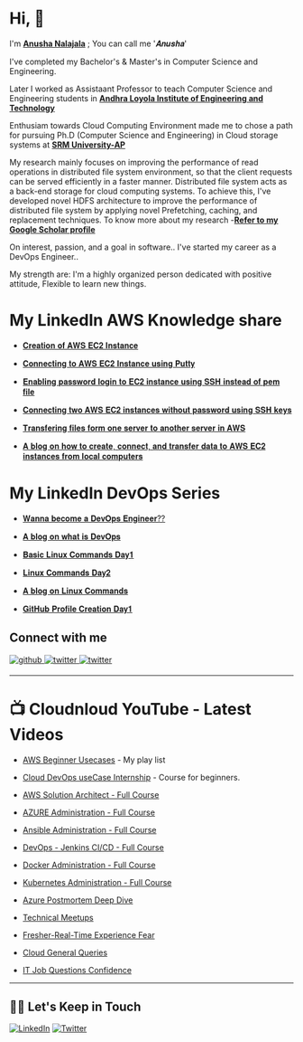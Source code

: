 # Hi, 👋
I'm **[Anusha Nalajala](https://www.linkedin.com/in/anushanalajala/)** ; You can call me '𝑨𝒏𝒖𝒔𝒉𝒂'

I've completed my Bachelor's & Master's in Computer Science and Engineering.

Later I worked as Assistaant Professor to teach Computer Science and Engineering students in **[Andhra Loyola Institute of Engineering and Technology](https://www.aliet.ac.in/)**

Enthusiam towards Cloud Computing Environment made me to chose a path for pursuing Ph.D (Computer Science and Engineering) in Cloud storage systems at **[SRM University-AP](https://srmap.edu.in/)**

My research mainly focuses on improving the performance of read operations in distributed file system environment, so that the client requests can be served efficiently in a faster manner. Distributed file system acts as a back-end storage for cloud computing systems. To achieve this, I've developed novel HDFS architecture to improve the performance of distributed file system by applying novel Prefetching, caching, and replacement techniques.
To know more about my research -**[Refer to my Google Scholar profile](https://scholar.google.com/citations?user=k1ImLcYAAAAJ&hl=en&oi=ao)**

On interest, passion, and a goal in software.. I've started my career as a DevOps Engineer..

My strength are: I'm a highly organized person dedicated with positive attitude, Flexible to learn new things.

# My LinkedIn AWS Knowledge share

- [𝐂𝐫𝐞𝐚𝐭𝐢𝐨𝐧 𝐨𝐟 𝐀𝐖𝐒 𝐄𝐂𝟐 𝐈𝐧𝐬𝐭𝐚𝐧𝐜𝐞](https://www.linkedin.com/posts/anushanalajala_amazonec2-amazonec2instancecreation-activity-7019546864693743616-tuvO?)

- [𝐂𝐨𝐧𝐧𝐞𝐜𝐭𝐢𝐧𝐠 𝐭𝐨 𝐀𝐖𝐒 𝐄𝐂𝟐 𝐈𝐧𝐬𝐭𝐚𝐧𝐜𝐞 𝐮𝐬𝐢𝐧𝐠 𝐏𝐮𝐭𝐭𝐲](https://www.linkedin.com/posts/anushanalajala_aws-ec2-putty-activity-7022098309980852224-Y4xM?)

- [𝐄𝐧𝐚𝐛𝐥𝐢𝐧𝐠 𝐩𝐚𝐬𝐬𝐰𝐨𝐫𝐝 𝐥𝐨𝐠𝐢𝐧 𝐭𝐨 𝐄𝐂𝟐 𝐢𝐧𝐬𝐭𝐚𝐧𝐜𝐞 𝐮𝐬𝐢𝐧𝐠 𝐒𝐒𝐇 𝐢𝐧𝐬𝐭𝐞𝐚𝐝 𝐨𝐟 𝐩𝐞𝐦 𝐟𝐢𝐥𝐞](https://www.linkedin.com/posts/anushanalajala_connections-letsgrowtogether-aws-activity-7024533712788758528-EoE7?)

- [𝐂𝐨𝐧𝐧𝐞𝐜𝐭𝐢𝐧𝐠 𝐭𝐰𝐨 𝐀𝐖𝐒 𝐄𝐂𝟐 𝐢𝐧𝐬𝐭𝐚𝐧𝐜𝐞𝐬 𝐰𝐢𝐭𝐡𝐨𝐮𝐭 𝐩𝐚𝐬𝐬𝐰𝐨𝐫𝐝 𝐮𝐬𝐢𝐧𝐠 𝐒𝐒𝐇 𝐤𝐞𝐲𝐬](https://www.linkedin.com/posts/anushanalajala_connections-letsgrowtogether-aws-activity-7026780361393143808-wU56?)

- [𝐓𝐫𝐚𝐧𝐬𝐟𝐞𝐫𝐢𝐧𝐠 𝐟𝐢𝐥𝐞𝐬 𝐟𝐨𝐫𝐦 𝐨𝐧𝐞 𝐬𝐞𝐫𝐯𝐞𝐫 𝐭𝐨 𝐚𝐧𝐨𝐭𝐡𝐞𝐫 𝐬𝐞𝐫𝐯𝐞𝐫 𝐢𝐧 𝐀𝐖𝐒](https://www.linkedin.com/posts/anushanalajala_connections-let-aws-activity-7027858598642802688-Rpes?)

- [𝐀 𝐛𝐥𝐨𝐠 𝐨𝐧 𝐡𝐨𝐰 𝐭𝐨 𝐜𝐫𝐞𝐚𝐭𝐞, 𝐜𝐨𝐧𝐧𝐞𝐜𝐭, 𝐚𝐧𝐝 𝐭𝐫𝐚𝐧𝐬𝐟𝐞𝐫 𝐝𝐚𝐭𝐚 𝐭𝐨 𝐀𝐖𝐒 𝐄𝐂𝟐 𝐢𝐧𝐬𝐭𝐚𝐧𝐜𝐞𝐬 𝐟𝐫𝐨𝐦 𝐥𝐨𝐜𝐚𝐥 𝐜𝐨𝐦𝐩𝐮𝐭𝐞𝐫𝐬](https://www.linkedin.com/posts/anushanalajala_letsgrowtogether-aws-ec2-activity-7030135038113456128-YkN5?)

# My LinkedIn DevOps Series

- [𝐖𝐚𝐧𝐧𝐚 𝐛𝐞𝐜𝐨𝐦𝐞 𝐚 𝐃𝐞𝐯𝐎𝐩𝐬 𝐄𝐧𝐠𝐢𝐧𝐞𝐞𝐫??](https://www.linkedin.com/posts/anushanalajala_letsgrowtogether-devops-devopstools-activity-7035436135828901888-MmvB?)

- [𝐀 𝐛𝐥𝐨𝐠 𝐨𝐧 𝐰𝐡𝐚𝐭 𝐢𝐬 𝐃𝐞𝐯𝐎𝐩𝐬](https://www.linkedin.com/posts/anushanalajala_what-is-devops-activity-7036195832299225089-KJnL?)

- [𝐁𝐚𝐬𝐢𝐜 𝐋𝐢𝐧𝐮𝐱 𝐂𝐨𝐦𝐦𝐚𝐧𝐝𝐬 𝐃𝐚𝐲𝟏](https://www.linkedin.com/posts/anushanalajala_letsgrowtogether-cloudnloud-devops-activity-7036565041776648192-G6-m?)

- [𝐋𝐢𝐧𝐮𝐱 𝐂𝐨𝐦𝐦𝐚𝐧𝐝𝐬 𝐃𝐚𝐲𝟐](https://www.linkedin.com/posts/anushanalajala_letsgrowtogether-cloudnloud-devops-activity-7036915111512444928-QLr1?)

- [𝐀 𝐛𝐥𝐨𝐠 𝐨𝐧 𝐋𝐢𝐧𝐮𝐱 𝐂𝐨𝐦𝐦𝐚𝐧𝐝𝐬](https://www.linkedin.com/posts/anushanalajala_linux-commands-activity-7039619182883131393-VlZP?)

- [𝐆𝐢𝐭𝐇𝐮𝐛 𝐏𝐫𝐨𝐟𝐢𝐥𝐞 𝐂𝐫𝐞𝐚𝐭𝐢𝐨𝐧 𝐃𝐚𝐲𝟏](https://www.linkedin.com/posts/anushanalajala_letlearntogether-devopsseries-cloudnloud-activity-7041943527617957888-toyJ?)


## Connect with me

<a href="https://github.com/NalajalaA" target="_blank">
<img src=https://img.shields.io/badge/github-%2324292e.svg?&style=for-the-badge&logo=github&logoColor=white alt=github style="margin-bottom: 5px;" />
</a>

<a href="https://twitter.com/ANalajala" target="_blank">
<img src=https://img.shields.io/badge/twitter-%2300acee.svg?&style=for-the-badge&logo=twitter&logoColor=white alt=twitter style="margin-bottom: 5px;" />
</a>

<a href="https://www.linkedin.com/in/anushanalajala/" target="_blank">
<img src=https://img.shields.io/badge/Linkedin-%2300acee.svg?&style=for-the-badge&logo=twitter&logoColor=white alt=twitter style="margin-bottom: 5px;" />
</a>

---
# :tv: Cloudnloud YouTube - Latest Videos

- [AWS Beginner Usecases](https://youtube.com/playlist?list=PLh_VNk4-EHTNPKHXDGplFpqOujwI1EKst) - My play list

- [Cloud DevOps useCase Internship](https://www.youtube.com/playlist?list=PLh_VNk4-EHTMr69lm4Jxbl-9Vz5zc1Apl) - Course for beginners.

- [AWS Solution Architect - Full Course](https://www.youtube.com/watch?v=kdqaP1PWPQI&list=PLh_VNk4-EHTNuNVfq9D8WoA2YQBvgV1Jt)

- [AZURE Administration - Full Course](https://www.youtube.com/watch?v=3WW95LThR0k&list=PLh_VNk4-EHTPgpEEUkj4G7gXqV47yIz7r)

- [Ansible Administration - Full Course](https://www.youtube.com/watch?v=LhKucikHpVs&list=PLh_VNk4-EHTNbb18pkpZy_fnG2Dn0n6QR)

- [DevOps - Jenkins CI/CD - Full Course](https://www.youtube.com/watch?v=rN6f8pyrOI8&list=PLh_VNk4-EHTN732T-CfM-7lG3fNpK__79)

- [Docker Administration - Full Course](https://www.youtube.com/watch?v=ixtJg7EGlWw&list=PLh_VNk4-EHTP5rDgNYAWgg1vvcPG8eoIV)

- [Kubernetes Administration - Full Course](https://www.youtube.com/watch?v=lv6AZCBbQ9Y&list=PLh_VNk4-EHTMhIR-NIgI4tCEHdO9U-A8F)

- [Azure Postmortem Deep Dive](https://www.youtube.com/watch?v=FFYicqW6Qto&list=PLh_VNk4-EHTNDrb2AWVvH0M1XRl0usKRc)

- [Technical Meetups](https://www.youtube.com/watch?v=cfaJY5P4sME&list=PLh_VNk4-EHTM9S6AcnQQfPno1G06HU0hC)

- [Fresher-Real-Time Experience Fear](https://www.youtube.com/watch?v=pLgckrrPY08&list=PLh_VNk4-EHTOWg4VL7_v_Ql7DsNW0DGtn)

- [Cloud General Queries](https://www.youtube.com/watch?v=uIMKuwMP5Uc&list=PLh_VNk4-EHTMj1jcedUnuDNT2Xz-rJ1sy)

- [IT Job Questions Confidence](https://www.youtube.com/playlist?list=PLh_VNk4-EHTOWg4VL7_v_Ql7DsNW0DGtn)

---

## 🤝🏻 Let's Keep in Touch

<p align="left">
<a href="https://www.linkedin.com/in/anushanalajala/"><img alt="LinkedIn" src="https://img.shields.io/badge/LinkedIn-Anusha-blue?style=flat-square&logo=linkedin"></a>
<a href="https://twitter.com/ANalajala"><img alt="Twitter" src="https://img.shields.io/badge/Twitter-Anusha-blue?style=flat-square&logo=twitter"></a>
